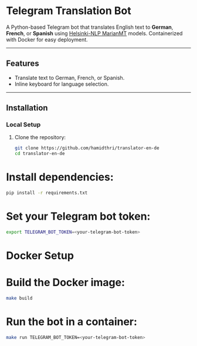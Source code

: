 # Telegram Translation Bot

A Python-based Telegram bot that translates English text to **German**, **French**, or **Spanish** using [Helsinki-NLP MarianMT](https://huggingface.co/Helsinki-NLP) models. Containerized with Docker for easy deployment.

---

## Features
- Translate text to German, French, or Spanish.
- Inline keyboard for language selection.

---

## Installation

### Local Setup
1. Clone the repository:
   ```bash
   git clone https://github.com/hamidthri/translator-en-de
   cd translator-en-de
# Install dependencies:
```bash
pip install -r requirements.txt
```
# Set your Telegram bot token:
```bash
export TELEGRAM_BOT_TOKEN=<your-telegram-bot-token>
```
# Docker Setup
# Build the Docker image:
```bash
make build
```
# Run the bot in a container:
```bash
make run TELEGRAM_BOT_TOKEN=<your-telegram-bot-token>

```
